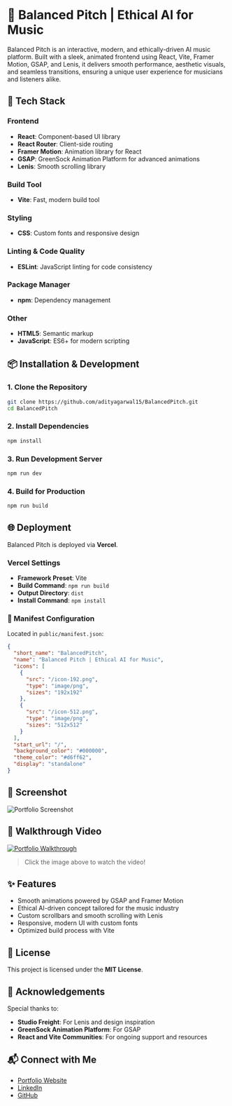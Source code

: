 # 🎵 Balanced Pitch | Ethical AI for Music

Balanced Pitch is an interactive, modern, and ethically-driven AI music platform. Built with a sleek, animated frontend using React, Vite, Framer Motion, GSAP, and Lenis, it delivers smooth performance, aesthetic visuals, and seamless transitions, ensuring a unique user experience for musicians and listeners alike.

## 🚀 Tech Stack

### Frontend
- **React**: Component-based UI library
- **React Router**: Client-side routing
- **Framer Motion**: Animation library for React
- **GSAP**: GreenSock Animation Platform for advanced animations
- **Lenis**: Smooth scrolling library

### Build Tool
- **Vite**: Fast, modern build tool

### Styling
- **CSS**: Custom fonts and responsive design

### Linting & Code Quality
- **ESLint**: JavaScript linting for code consistency

### Package Manager
- **npm**: Dependency management

### Other
- **HTML5**: Semantic markup
- **JavaScript**: ES6+ for modern scripting

## 📦 Installation & Development

### 1. Clone the Repository
```bash
git clone https://github.com/adityagarwal15/BalancedPitch.git
cd BalancedPitch
```

### 2. Install Dependencies
```bash
npm install
```

### 3. Run Development Server
```bash
npm run dev
```

### 4. Build for Production
```bash
npm run build
```

## 🌐 Deployment

Balanced Pitch is deployed via **Vercel**.

### Vercel Settings
- **Framework Preset**: Vite
- **Build Command**: `npm run build`
- **Output Directory**: `dist`
- **Install Command**: `npm install`

### 📱 Manifest Configuration
Located in `public/manifest.json`:
```json
{
  "short_name": "BalancedPitch",
  "name": "Balanced Pitch | Ethical AI for Music",
  "icons": [
    {
      "src": "/icon-192.png",
      "type": "image/png",
      "sizes": "192x192"
    },
    {
      "src": "/icon-512.png",
      "type": "image/png",
      "sizes": "512x512"
    }
  ],
  "start_url": "/",
  "background_color": "#000000",
  "theme_color": "#d6ff62",
  "display": "standalone"
}
```

## 📸 Screenshot
![Portfolio Screenshot](https://res.cloudinary.com/dcf0cpuqf/image/upload/v1745087100/og-banner_fcrx9j.png)

## 🎥 Walkthrough Video
[![Portfolio Walkthrough](https://res.cloudinary.com/dcf0cpuqf/image/upload/v1745087100/og-banner_fcrx9j.png)](https://res.cloudinary.com/dcf0cpuqf/video/upload/v1745092437/balanced_video_ndakjd.mp4)

> Click the image above to watch the video!

## ✨ Features
- Smooth animations powered by GSAP and Framer Motion
- Ethical AI-driven concept tailored for the music industry
- Custom scrollbars and smooth scrolling with Lenis
- Responsive, modern UI with custom fonts
- Optimized build process with Vite

## 📜 License
This project is licensed under the **MIT License**.

## 🙌 Acknowledgements
Special thanks to:
- **Studio Freight**: For Lenis and design inspiration
- **GreenSock Animation Platform**: For GSAP
- **React and Vite Communities**: For ongoing support and resources

## 📬 Connect with Me
- [Portfolio Website](https://adityagarwal.netlify.app/)
- [LinkedIn](https://www.linkedin.com/in/adityagarwal15)
- [GitHub](https://github.com/adityagarwal15)
